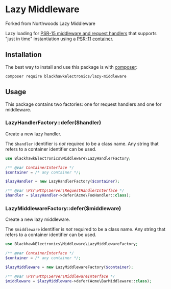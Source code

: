 # Lazy Middleware

Forked from Northwoods Lazy Middleware

Lazy loading for [PSR-15 middleware and request handlers][psr15] that supports
"just in time" instantiation using a [PSR-11][psr11] [container][containers].

[psr15]: https://www.php-fig.org/psr/psr-15/
[psr11]: https://www.php-fig.org/psr/psr-11/
[containers]: https://packagist.org/providers/psr/container-implementation

## Installation

The best way to install and use this package is with [composer](http://getcomposer.org/):

```shell
composer require blackhawkelectronics/lazy-middleware
```

## Usage

This package contains two factories: one for request handlers and one for middleware.

### LazyHandlerFactory::defer($handler)

Create a new lazy handler.

The `$handler` identifier is *not* required to be a class name. Any string
that refers to a container identifier can be used.

```php
use BlackhawkElectronics\Middleware\LazyHandlerFactory;

/** @var ContainerInterface */
$container = /* any container */;

$lazyHandler = new LazyHandlerFactory($container);

/** @var \Psr\Http\Server\RequestHandlerInterface */
$handler = $lazyHandler->defer(Acme\FooHandler::class);
```

### LazyMiddlewareFactory::defer($middleware)

Create a new lazy middleware.

The `$middleware` identifier is *not* required to be a class name. Any string
that refers to a container identifier can be used.

```php
use BlackhawkElectronics\Middleware\LazyMiddlewareFactory;

/** @var ContainerInterface */
$container = /* any container */;

$lazyMiddleware = new LazyMiddlewareFactory($container);

/** @var \Psr\Http\Server\MiddlewareInterface */
$middleware = $lazyMiddleware->defer(Acme\BarMiddleware::class);
```
